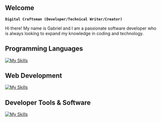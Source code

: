 ## Welcome

<!--
**gabaress/gabaress** is a ✨ _special_ ✨ repository because its `README.md` (this file) appears on your GitHub profile.

Here are some ideas to get you started:

- 🔭 I’m currently working on ...
- 🌱 I’m currently learning ...
- 👯 I’m looking to collaborate on ...
- 🤔 I’m looking for help with ...
- 💬 Ask me about ...
- 📫 How to reach me: ...
- 😄 Pronouns: ...
- ⚡ Fun fact: ...
-->

**`Digital Craftsman (Developer/Technical Writer/Creator)`**

Hi there! My name is Gabriel and I am a passionate software developer who is always looking to expand my knowledge in coding and technology.

## Programming Languages
[![My Skills](https://skillicons.dev/icons?i=py,java,c,bash,r)](https://skillicons.dev)

## Web Development
[![My Skills](https://skillicons.dev/icons?i=html,css,django,was,gcs,firebase)](https://skillicons.dev)

## Developer Tools & Software
[![My Skills](https://skillicons.dev/icons?i=git,github,docker,linux,vscode)](https://skillicons.dev)
